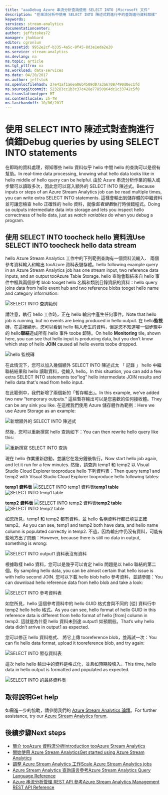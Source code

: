 ```yaml
---
title: "aaaDebug Azure 串流分析查詢使用 SELECT INTO |Microsoft 文件"
description: "在串流分析中使用 SELECT INTO 陳述式對進行中的查詢進行資料取樣"
keywords: 
services: stream-analytics
documentationcenter: 
author: jeffstokes72
manager: jhubbard
editor: cgronlun
ms.assetid: 9952e2cf-b335-4a5c-8f45-8d3e1eda2e20
ms.service: stream-analytics
ms.devlang: na
ms.topic: article
ms.tgt_pltfrm: na
ms.workload: data-services
ms.date: 04/20/2017
ms.author: jeffstok
ms.openlocfilehash: 27e41af1a6ea06b4509d07a3a67087490d0ec1fd
ms.sourcegitcommit: 523283cc1b3c37c428e77850964dc1c33742c5f0
ms.translationtype: MT
ms.contentlocale: zh-TW
ms.lasthandoff: 10/06/2017
---
```

# <a name="debug-queries-by-using-select-into-statements"></a><span data-ttu-id="04ceb-103">使用 SELECT INTO 陳述式對查詢進行偵錯</span><span class="sxs-lookup"><span data-stu-id="04ceb-103">Debug queries by using SELECT INTO statements</span></span>

<span data-ttu-id="04ceb-104">在即時的資料處理，得知哪些 hello 資料似乎 hello 中間 hello 的查詢可以是很有幫助。</span><span class="sxs-lookup"><span data-stu-id="04ceb-104">In real-time data processing, knowing what hello data looks like in hello middle of hello query can be helpful.</span></span> <span data-ttu-id="04ceb-105">由於 Azure 串流分析作業的輸入或步驟可以讀取多次，因此您可以寫入額外的 SELECT INTO 陳述式。</span><span class="sxs-lookup"><span data-stu-id="04ceb-105">Because inputs or steps of an Azure Stream Analytics job can be read multiple times, you can write extra SELECT INTO statements.</span></span> <span data-ttu-id="04ceb-106">這樣會輸出到儲存體的中繼資料並可讓您檢查 hello 正確性的 hello 資料，就像*監看變數*執行時偵錯程式。</span><span class="sxs-lookup"><span data-stu-id="04ceb-106">Doing so outputs intermediate data into storage and lets you inspect hello correctness of hello data, just as *watch variables* do when you debug a program.</span></span>

## <a name="use-select-into-toocheck-hello-data-stream"></a><span data-ttu-id="04ceb-107">使用 SELECT INTO toocheck hello 資料流</span><span class="sxs-lookup"><span data-stu-id="04ceb-107">Use SELECT INTO toocheck hello data stream</span></span>

<span data-ttu-id="04ceb-108">hello Azure Stream Analytics 工作中的下列範例查詢有一個資料流輸入、 兩個參考資料輸入和輸出 tooAzure 資料表儲存體。</span><span class="sxs-lookup"><span data-stu-id="04ceb-108">hello following example query in an Azure Stream Analytics job has one stream input, two reference data inputs, and an output tooAzure Table Storage.</span></span> <span data-ttu-id="04ceb-109">hello 查詢會聯結來自 hello 事件中樞與兩個參考 blob tooget hello 名稱和類別目錄資訊的資料：</span><span class="sxs-lookup"><span data-stu-id="04ceb-109">hello query joins data from hello event hub and two reference blobs tooget hello name and category information:</span></span>

![SELECT INTO 查詢範例](./media/stream-analytics-select-into/stream-analytics-select-into-query1.png)

<span data-ttu-id="04ceb-111">請注意，執行 hello 工作時，正在 hello 輸出中產生任何事件。</span><span class="sxs-lookup"><span data-stu-id="04ceb-111">Note that hello job is running, but no events are being produced in hello output.</span></span> <span data-ttu-id="04ceb-112">在 hello**監視**磚，在這裡顯示，您可以看到 hello 輸入產生的資料，但是您不知道哪一個步驟中的 hello**聯結**造成所有 hello 事件 toobe 卸除。</span><span class="sxs-lookup"><span data-stu-id="04ceb-112">On hello **Monitoring** tile, shown here, you can see that hello input is producing data, but you don’t know which step of hello **JOIN** caused all hello events toobe dropped.</span></span>

![hello 監視磚](./media/stream-analytics-select-into/stream-analytics-select-into-monitor.png)
 
<span data-ttu-id="04ceb-114">在此情況下，您可以加入幾個額外 SELECT INTO 陳述式太 「 記錄 」 hello 中繼聯結結果和 hello 讀取資料，從輸入 hello。</span><span class="sxs-lookup"><span data-stu-id="04ceb-114">In this situation, you can add a few extra SELECT INTO statements too“log” hello intermediate JOIN results and hello data that's read from hello input.</span></span>

<span data-ttu-id="04ceb-115">在此範例中，我們新增了兩個新的「暫存輸出」。</span><span class="sxs-lookup"><span data-stu-id="04ceb-115">In this example, we've added two new “temporary outputs.”</span></span> <span data-ttu-id="04ceb-116">這些暫存輸出可以是您喜歡的任何接收體。</span><span class="sxs-lookup"><span data-stu-id="04ceb-116">They can be any sink you like.</span></span> <span data-ttu-id="04ceb-117">在這裡我們使用 Azure 儲存體作為範例︰</span><span class="sxs-lookup"><span data-stu-id="04ceb-117">Here we use Azure Storage as an example:</span></span>

![新增額外的 SELECT INTO 陳述式](./media/stream-analytics-select-into/stream-analytics-select-into-outputs.png)

<span data-ttu-id="04ceb-119">然後，您可以重新撰寫 hello 查詢如下：</span><span class="sxs-lookup"><span data-stu-id="04ceb-119">You can then rewrite hello query like this:</span></span>

![重新撰寫 SELECT INTO 查詢](./media/stream-analytics-select-into/stream-analytics-select-into-query2.png)

<span data-ttu-id="04ceb-121">現在 hello 作業重新啟動，並讓它在幾分鐘後執行。</span><span class="sxs-lookup"><span data-stu-id="04ceb-121">Now start hello job again, and let it run for a few minutes.</span></span> <span data-ttu-id="04ceb-122">然後，請查詢 temp1 和 temp2 以 Visual Studio Cloud Explorer tooproduce hello 下列資料表：</span><span class="sxs-lookup"><span data-stu-id="04ceb-122">Then query temp1 and temp2 with Visual Studio Cloud Explorer tooproduce hello following tables:</span></span>

<span data-ttu-id="04ceb-123">**temp1 資料表**
![SELECT INTO temp1 資料表](./media/stream-analytics-select-into/stream-analytics-select-into-temp-table-1.png)</span><span class="sxs-lookup"><span data-stu-id="04ceb-123">**temp1 table**
![SELECT INTO temp1 table](./media/stream-analytics-select-into/stream-analytics-select-into-temp-table-1.png)</span></span>

<span data-ttu-id="04ceb-124">**temp2 資料表**
![SELECT INTO temp2 資料表](./media/stream-analytics-select-into/stream-analytics-select-into-temp-table-2.png)</span><span class="sxs-lookup"><span data-stu-id="04ceb-124">**temp2 table**
![SELECT INTO temp2 table](./media/stream-analytics-select-into/stream-analytics-select-into-temp-table-2.png)</span></span>

<span data-ttu-id="04ceb-125">如您所見，temp1 和 temp2 都有資料，並 hello 名稱資料行都已填妥正確 temp2。</span><span class="sxs-lookup"><span data-stu-id="04ceb-125">As you can see, temp1 and temp2 both have data, and hello name column is populated correctly in temp2.</span></span> <span data-ttu-id="04ceb-126">不過，因為輸出中仍沒有資料，可能有些地方出了問題︰</span><span class="sxs-lookup"><span data-stu-id="04ceb-126">However, because there is still no data in output, something is wrong:</span></span>

![SELECT INTO output1 資料表沒有資料](./media/stream-analytics-select-into/stream-analytics-select-into-out-table-1.png)

<span data-ttu-id="04ceb-128">根據取樣 hello 資料，您可以是幾乎可以肯定 hello 問題是以 hello 聯結的第二個。</span><span class="sxs-lookup"><span data-stu-id="04ceb-128">By sampling hello data, you can be almost certain that hello issue is with hello second JOIN.</span></span> <span data-ttu-id="04ceb-129">您可以下載 hello blob hello 參考資料，並請參閱：</span><span class="sxs-lookup"><span data-stu-id="04ceb-129">You can download hello reference data from hello blob and take a look:</span></span>

![SELECT INTO 參考資料表](./media/stream-analytics-select-into/stream-analytics-select-into-ref-table-1.png)

<span data-ttu-id="04ceb-131">如您所見，hello 這個參考資料中的 hello GUID 格式會與不同的 [從] 資料行中 temp2 hello hello 格式。</span><span class="sxs-lookup"><span data-stu-id="04ceb-131">As you can see, hello format of hello GUID in this reference data is different from hello format of hello [from] column in temp2.</span></span> <span data-ttu-id="04ceb-132">這就是為什麼 hello 資料未到達 output1 如預期般。</span><span class="sxs-lookup"><span data-stu-id="04ceb-132">That’s why hello data didn’t arrive in output1 as expected.</span></span>

<span data-ttu-id="04ceb-133">您可以修正 hello 資料格式、 將它上傳 tooreference blob，並再試一次：</span><span class="sxs-lookup"><span data-stu-id="04ceb-133">You can fix hello data format, upload it tooreference blob, and try again:</span></span>

![SELECT INTO 暫存資料表](./media/stream-analytics-select-into/stream-analytics-select-into-ref-table-2.png)

<span data-ttu-id="04ceb-135">這次 hello hello 輸出中的資料是格式化，並且如預期般填入。</span><span class="sxs-lookup"><span data-stu-id="04ceb-135">This time, hello data in hello output is formatted and populated as expected.</span></span>

![SELECT INTO 的最終資料表](./media/stream-analytics-select-into/stream-analytics-select-into-final-table.png)


## <a name="get-help"></a><span data-ttu-id="04ceb-137">取得說明</span><span class="sxs-lookup"><span data-stu-id="04ceb-137">Get help</span></span>

<span data-ttu-id="04ceb-138">如需進一步的協助，請參閱我們的 [Azure Stream Analytics 論壇](https://social.msdn.microsoft.com/Forums/en-US/home?forum=AzureStreamAnalytics)。</span><span class="sxs-lookup"><span data-stu-id="04ceb-138">For further assistance, try our [Azure Stream Analytics forum](https://social.msdn.microsoft.com/Forums/en-US/home?forum=AzureStreamAnalytics).</span></span>

## <a name="next-steps"></a><span data-ttu-id="04ceb-139">後續步驟</span><span class="sxs-lookup"><span data-stu-id="04ceb-139">Next steps</span></span>

* [<span data-ttu-id="04ceb-140">簡介 tooAzure 資料流分析</span><span class="sxs-lookup"><span data-stu-id="04ceb-140">Introduction tooAzure Stream Analytics</span></span>](stream-analytics-introduction.md)
* [<span data-ttu-id="04ceb-141">開始使用 Azure Stream Analytics</span><span class="sxs-lookup"><span data-stu-id="04ceb-141">Get started using Azure Stream Analytics</span></span>](stream-analytics-real-time-fraud-detection.md)
* [<span data-ttu-id="04ceb-142">調整 Azure Stream Analytics 工作</span><span class="sxs-lookup"><span data-stu-id="04ceb-142">Scale Azure Stream Analytics jobs</span></span>](stream-analytics-scale-jobs.md)
* [<span data-ttu-id="04ceb-143">Azure Stream Analytics 查詢語言參考</span><span class="sxs-lookup"><span data-stu-id="04ceb-143">Azure Stream Analytics Query Language Reference</span></span>](https://msdn.microsoft.com/library/azure/dn834998.aspx)
* [<span data-ttu-id="04ceb-144">Azure 串流分析管理 REST API 參考</span><span class="sxs-lookup"><span data-stu-id="04ceb-144">Azure Stream Analytics Management REST API Reference</span></span>](https://msdn.microsoft.com/library/azure/dn835031.aspx)

